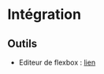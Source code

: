 # Intégration

## Outils

- Editeur de flexbox : [lien](http://briandiehr.com/#/layout-editor?_k=mq4ua6)